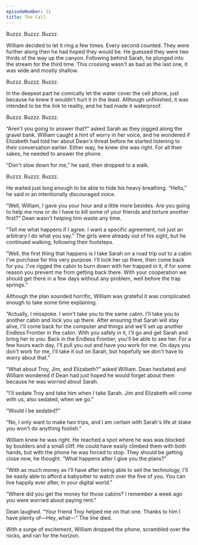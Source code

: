 ```yaml
---
episodeNumber: 31
title: The Call
---
```



Buzzz. Buzzz. Buzzz.

William decided to let it ring a few times. Every second counted. They were further along then he had hoped they would be. He guessed they were two thirds of the way up the canyon. Following behind Sarah, he plunged into the stream for the third time. This crossing wasn't as bad as the last one, it was wide and mostly shallow.

Buzzz. Buzzz. Buzzz.

In the deepest part he comically let the water cover the cell phone, just because he knew it wouldn't hurt it in the least. Although unfinished, it was intended to be the link to reality, and he had made it waterproof.

Buzzz. Buzzz. Buzzz.

“Aren't you going to answer that?” asked Sarah as they jogged along the gravel bank. William caught a hint of worry in her voice, and he wondered if Elizabeth had told her about Dean's threat before he started listening to their conversation earlier. Either way, he knew she was right. For all their sakes, he needed to answer the phone.

“Don't slow down for me,” he said, then dropped to a walk.

Buzzz. Buzzz. Buzzz.

He waited just long enough to be able to hide his heavy breathing. “Hello,” he said in an intentionally discouraged voice.

“Well, William, I gave you your hour and a little more besides. Are you going to help me now or do I have to kill some of your friends and torture another first?” Dean wasn't helping him waste any time.

“Tell me what happens if I agree. I want a specific agreement, not just an arbitrary I do what you say.” The girls were already out of his sight, but he continued walking, following their footsteps.

“Well, the first thing that happens is I take Sarah on a road trip out to a cabin I've purchase for this very purpose. I'll lock her up there, then come back for you. I've rigged the cabin to burn down with her trapped in it, if for some reason you prevent me from getting back there. With your cooperation we should get there in a few days without any problem, well before the trap springs.”

Although the plan sounded horrific, William was grateful it was complicated enough to take some time explaining.

“Actually, I misspoke. I won't take you to the same cabin. I'll take you to another cabin and lock you up there. After ensuring that Sarah will stay alive, I'll come back for the computer and things and we'll set up another Endless Frontier in the cabin. With you safely in it, I'll go and get Sarah and bring her to you. Back in the Endless Frontier, you'll be able to see her. For a few hours each day, I'll pull you out and have you work for me. On days you don't work for me, I'll take it out on Sarah, but hopefully we don't have to worry about that.”

“What about Troy, Jim, and Elizabeth?” asked William. Dean hesitated and William wondered if Dean had just hoped he would forget about them because he was worried about Sarah.

“I'll sedate Troy and take him when I take Sarah. Jim and Elizabeth will come with us, also sedated, when we go.”

“Would I be sedated?”

“No, I only want to make two trips, and I am certain with Sarah's life at stake you won't do anything foolish.”

William knew he was right. He reached a spot where he was was blocked by boulders and a small cliff. He could have easily climbed them with both hands, but with the phone he was forced to stop. They should be getting close now, he thought. “What happens after I give you the plans?”

“With as much money as I'll have after being able to sell the technology, I'll be easily able to afford a babysitter to watch over the five of you. You can live happily ever after, in your digital world.”

“Where did you get the money for those cabins? I remember a week ago you were worried about paying rent.”

Dean laughed. “Your friend Troy helped me on that one. Thanks to him I have plenty of—Hey, what—” The line died.

With a surge of excitement, William dropped the phone, scrambled over the rocks, and ran for the horizon.